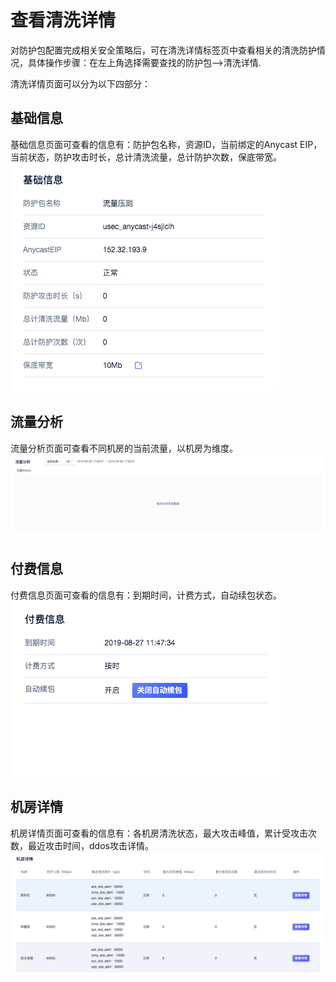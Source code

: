 

# 查看清洗详情

对防护包配置完成相关安全策略后，可在清洗详情标签页中查看相关的清洗防护情况，具体操作步骤：在左上角选择需要查找的防护包—>清洗详情.

清洗详情页面可以分为以下四部分：

## 基础信息
基础信息页面可查看的信息有：防护包名称，资源ID，当前绑定的Anycast EIP，当前状态，防护攻击时长，总计清洗流量，总计防护次数，保底带宽。
![](/images/uanycastclean/pkg5.png)

## 流量分析
流量分析页面可查看不同机房的当前流量，以机房为维度。
![](/images/uanycastclean/pkg6.png)

## 付费信息
付费信息页面可查看的信息有：到期时间，计费方式，自动续包状态。
![](/images/uanycastclean/pkg7.png)


## 机房详情
机房详情页面可查看的信息有：各机房清洗状态，最大攻击峰值，累计受攻击次数，最近攻击时间，ddos攻击详情。
![](/images/uanycastclean/pkg8.png)





